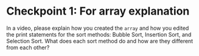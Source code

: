 # Checkpoint 1: For array explanation

In a video, please explain how you created the `array` and how you edited the print statements for the sort methods: Bubble Sort, Insertion Sort, and Selection Sort. What does each sort method do and how are they different from each other?

